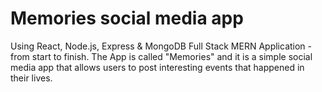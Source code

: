 # Memories social media app
 Using React, Node.js, Express & MongoDB Full Stack MERN Application - from start to finish.
 The App is called "Memories" and it is a simple social media app that allows users to post interesting events that happened in their lives.
